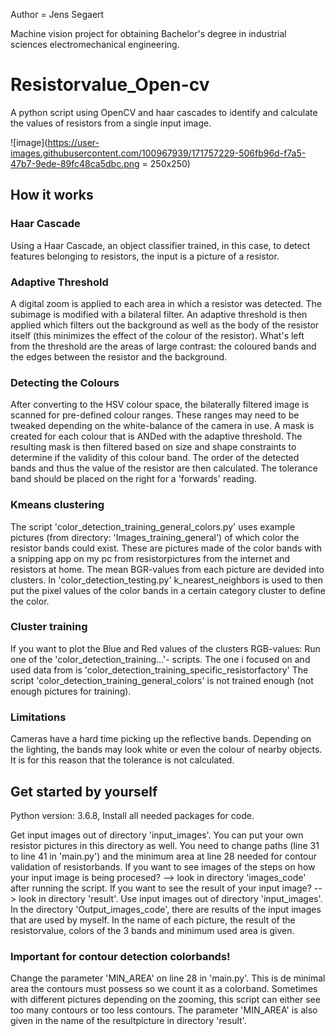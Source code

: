Author = Jens Segaert

Machine vision project for obtaining Bachelor's degree in industrial sciences electromechanical engineering.

# Resistorvalue_Open-cv
A python script using OpenCV and haar cascades to identify and calculate the values of resistors from a single input image.


![image](https://user-images.githubusercontent.com/100967939/171757229-506fb96d-f7a5-47b7-9ede-89fc48ca5dbc.png = 250x250)


## How it works

### Haar Cascade
Using a Haar Cascade, an object classifier trained, in this case, to detect features belonging to resistors, the input is a picture of a resistor.

### Adaptive Threshold
A digital zoom is applied to each area in which a resistor was detected. The subimage is modified with a bilateral filter. An adaptive threshold is then applied which filters out the background as well as the body of the resistor itself (this minimizes the effect of the colour of the resistor). What's left from the threshold are the areas of large contrast: the coloured bands and the edges between the resistor and the background.  


### Detecting the Colours
After converting to the HSV colour space, the bilaterally filtered image is scanned for pre-defined colour ranges. These ranges may need to be tweaked depending on the white-balance of the camera in use. A mask is created for each colour that is ANDed with the adaptive threshold. The resulting mask is then filtered based on size and shape constraints to determine if the validity of this colour band. The order of the detected bands and thus the value of the resistor are then calculated. The tolerance band should be placed on the right for a 'forwards' reading. 



### Kmeans clustering
The script 'color_detection_training_general_colors.py' uses example pictures (from directory: 'Images_training_general') of which color the resistor bands could exist. These are pictures made of the color bands with a snipping app on my pc from resistorpictures from the internet and resistors at home. The mean BGR-values from each picture are devided into clusters.
In 'color_detection_testing.py' k_nearest_neighbors is used to then put the pixel values of the color bands in a certain category cluster to define the color.

### Cluster training
If you want to plot the Blue and Red values of the clusters RGB-values: 
Run one of the 'color_detection_training...'- scripts.
The one i focused on and used data from is 'color_detection_training_specific_resistorfactory'
The script 'color_detection_training_general_colors' is not trained enough (not enough pictures for training).



### Limitations
Cameras have a hard time picking up the reflective bands. Depending on the lighting, the bands may look white or even the colour of nearby objects. It is for this reason that the tolerance is not calculated.


## Get started by yourself
Python version: 3.6.8,
Install all needed packages for code.

Get input images out of directory 'input_images'. You can put your own resistor pictures in this directory as well.
You need to change paths (line 31 to line 41 in 'main.py') and the minimum area at line 28 needed for contour validation of resistorbands. 
If you want to see images of the steps on how your input image is being procesed? --> look in directory 'images_code' after running the script.
If you want to see the result of your input image? --> look in directory 'result'.
Use input images out of directory 'input_images'.
In the directory 'Output_images_code', there are results of the input images that are used by myself. In the name of
each picture, the result of the resistorvalue, colors of the 3 bands and minimum used area is given.

### Important for contour detection colorbands!
Change the parameter 'MIN_AREA' on line 28 in 'main.py'. This is de minimal area the 
contours must possess so we count it as a colorband. Sometimes with different pictures depending on the zooming,
this script can either see too many contours or too less contours.
The parameter 'MIN_AREA' is also given in the name of the resultpicture in directory 'result'.



